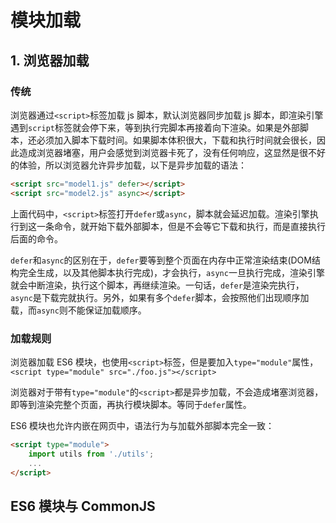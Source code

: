 # 模块加载

## 1. 浏览器加载

### 传统

浏览器通过`<script>`标签加载 js 脚本，默认浏览器同步加载 js 脚本，即渲染引擎遇到`script`标签就会停下来，等到执行完脚本再接着向下渲染。如果是外部脚本，还必须加入脚本下载时间。如果脚本体积很大，下载和执行时间就会很长，因此造成浏览器堵塞，用户会感觉到浏览器卡死了，没有任何响应，这显然是很不好的体验，所以浏览器允许异步加载，以下是异步加载的语法：
```html
<script src="model1.js" defer></script>
<script src="model2.js" async></script>
```
上面代码中，`<script>`标签打开`defer`或`async`，脚本就会延迟加载。渲染引擎执行到这一条命令，就开始下载外部脚本，但是不会等它下载和执行，而是直接执行后面的命令。

`defer`和`async`的区别在于，`defer`要等到整个页面在内存中正常渲染结束(DOM结构完全生成，以及其他脚本执行完成)，才会执行，`async`一旦执行完成，渲染引擎就会中断渲染，执行这个脚本，再继续渲染。一句话，`defer`是渲染完执行，`async`是下载完就执行。另外，如果有多个`defer`脚本，会按照他们出现顺序加载，而`async`则不能保证加载顺序。

### 加载规则

浏览器加载 ES6 模块，也使用`<script>`标签，但是要加入`type="module"`属性，`<script type="module" src="./foo.js"></script>`

浏览器对于带有`type="module"`的`<script>`都是异步加载，不会造成堵塞浏览器，即等到渲染完整个页面，再执行模块脚本。等同于`defer`属性。

ES6 模块也允许内嵌在网页中，语法行为与加载外部脚本完全一致：
```html
<script type="module">
    import utils from './utils';
    ...
</script>
```

## ES6 模块与 CommonJS